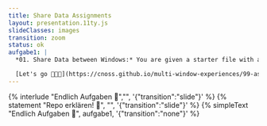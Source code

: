 ```yaml
---
title: Share Data Assignments
layout: presentation.11ty.js
slideClasses: images
transition: zoom
status: ok
aufgabe1: |
  *01. Share Data between Windows:* You are given a starter file with a code skeleton. Your job is to implement a working communication channel that allows each window to display: its own position (based on window.screenX / screenY) and the position of the other window.

  [Let's go 👨🏽‍💻](https://cnoss.github.io/multi-window-experiences/99-assignments/)
---
```


{% interlude "Endlich Aufgaben 🎊","",  '{"transition":"slide"}'  %}
{% statement "Repo erklären! 🧐", "", '{"transition":"slide"}'  %}
{% simpleText "Endlich Aufgaben 🎊", aufgabe1, '{"transition":"none"}'  %}





